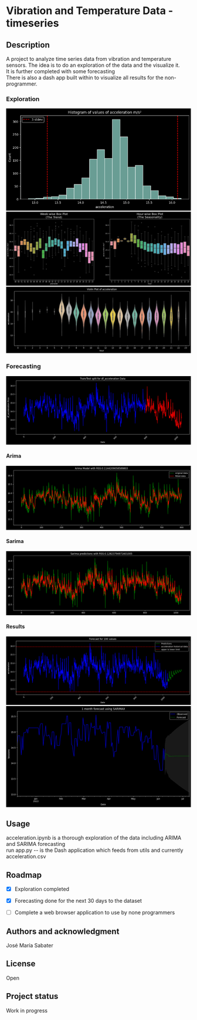# Vibration and Temperature Data -timeseries

## Description
A project to analyze time series data from vibration and temperature sensors. The idea is to do an exploration of the data and the visualize it.  
It is further completed with some forecasting  
There is also a dash app built within to visualize all results for the non-programmer.

### Exploration  
![plot](./assets/histogram.png)  
![plot](./assets/boxplot.png) 
![plot](./assets/violin_charts.png) 
### Forecasting
![plot](./assets/test_train.png)
#### Arima
![plot](./assets/fitted_model.png)
#### Sarima
![plot](./assets/fitted_model_sarima.png)
#### Results
![plot](./assets/forecast_sarima.png)
![plot](./assets/forecast_alldata.png)

## Usage
acceleration.ipynb is a thorough exploration of the data including ARIMA and SARIMA forecasting  
run app.py -- is the Dash application which feeds from utils and currently acceleration.csv  

## Roadmap

- [x] Exploration completed
- [x] Forecasting done for the next 30 days to the dataset
- [ ] Complete a web browser application to use by none programmers


## Authors and acknowledgment
José María Sabater

## License
Open

## Project status
Work in progress
